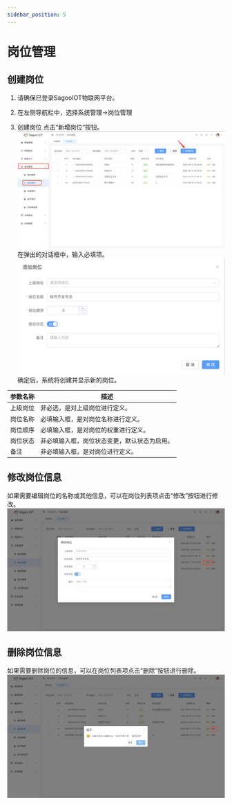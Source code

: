 ```yaml
---
sidebar_position: 5
---
```

# 岗位管理


## 创建岗位

1. 请确保已登录SagooIOT物联网平台。

2. 在左侧导航栏中，选择系统管理->岗位管理

3. 创建岗位
点击“新增岗位”按钮。
  ![新增岗位按钮](./img/post-management/new-position-button.png)
在弹出的对话框中，输入必填项。
  ![新增岗位](./img/post-management/add-position.png)
确定后，系统将创建并显示新的岗位。

| 参数名称  | 描述                     |
|-------|------------------------|
| 上级岗位  | 非必选，是对上级岗位进行定义。        |
| 岗位名称  | 必填输入框，是对岗位名称进行定义。      |
| 岗位顺序 | 必填输入框，是对岗位的权重进行定义。     |
| 岗位状态 | 非必填输入框，岗位状态变更，默认状态为启用。 |
| 备注 | 非必填输入框，是对岗位进行定义。       |

## 修改岗位信息

如果需要编辑岗位的名称或其他信息，可以在岗位列表项点击“修改”按钮进行修改。
  ![修改岗位](./img/post-management/modify-position.png)

## 删除岗位信息

如果需要删除岗位的信息，可以在岗位列表项点击“删除”按钮进行删除。
  ![删除岗位](./img/post-management/delete-position.png)


